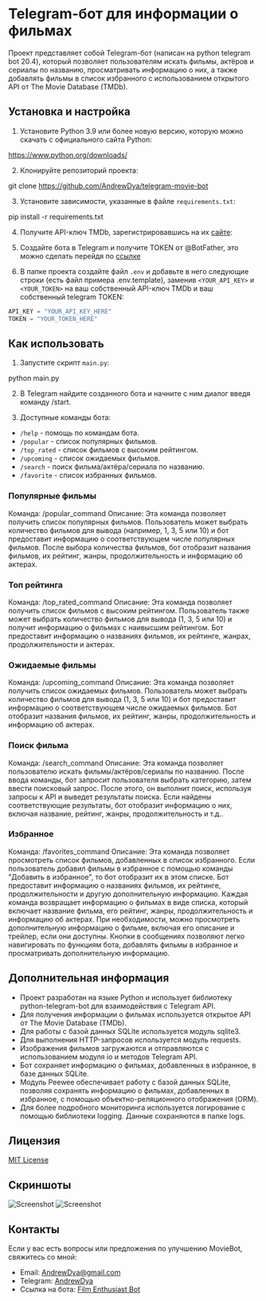 # Telegram-бот для информации о фильмах

Проект представляет собой Telegram-бот (написан на python telegram bot 20.4), который позволяет пользователям искать фильмы, актёров и сериалы по названию, просматривать информацию о них, а также добавлять фильмы в список избранного с использованием открытого API от The Movie Database (TMDb).

## Установка и настройка

1. Установите Python 3.9 или более новую версию, которую можно скачать с официального сайта Python:

https://www.python.org/downloads/

2. Клонируйте репозиторий проекта:

git clone https://github.com/AndrewDya/telegram-movie-bot


3. Установите зависимости, указанные в файле `requirements.txt`:

pip install -r requirements.txt


4. Получите API-ключ TMDb, зарегистрировавшись на их [сайте](https://www.themoviedb.org/):


5. Создайте бота в Telegram и получите TOKEN от @BotFather, это можно сделать перейдя по [ссылке](https://t.me/BotFather)


6. В папке проекта создайте файл `.env` и добавьте в него следующие строки (есть файл примера .env.template), заменив `<YOUR_API_KEY>` и `<YOUR_TOKEN>` на ваш собственный API-ключ TMDb и ваш собственный telegram TOKEN:

```python
API_KEY = "YOUR_API_KEY_HERE"
TOKEN = "YOUR_TOKEN_HERE"
```

## Как использовать

1. Запустите скрипт `main.py`:

python main.py


2. В Telegram найдите созданного бота и начните с ним диалог введя команду /start.

3. Доступные команды бота:

- `/help` - помощь по командам бота.
- `/popular` - список популярных фильмов.
- `/top_rated` - список фильмов с высоким рейтингом.
- `/upcoming` - список ожидаемых фильмов.
- `/search` - поиск фильма/актёра/сериала по названию.
- `/favorite` - список избранных фильмов.

### Популярные фильмы

Команда: /popular_command
Описание: Эта команда позволяет получить список популярных фильмов. Пользователь может выбрать количество фильмов для вывода (например, 1, 3, 5 или 10) и бот предоставит информацию о соответствующем числе популярных фильмов. После выбора количества фильмов, бот отобразит названия фильмов, их рейтинг, жанры, продолжительность и информацию об актерах.

### Топ рейтинга

Команда: /top_rated_command
Описание: Эта команда позволяет получить список фильмов с высоким рейтингом. Пользователь также может выбрать количество фильмов для вывода (1, 3, 5 или 10) и получит информацию о фильмах с наивысшим рейтингом. Бот предоставит информацию о названиях фильмов, их рейтинге, жанрах, продолжительности и актерах.

### Ожидаемые фильмы

Команда: /upcoming_command
Описание: Эта команда позволяет получить список ожидаемых фильмов. Пользователь может выбрать количество фильмов для вывода (1, 3, 5 или 10) и бот предоставит информацию о соответствующем числе ожидаемых фильмов. Бот отобразит названия фильмов, их рейтинг, жанры, продолжительность и информацию об актерах.

### Поиск фильма

Команда: /search_command
Описание: Эта команда позволяет пользователю искать фильмы/актёров/сериалы по названию. После ввода команды, бот запросит пользователя выбрать категорию, затем ввести поисковый запрос. После этого, он выполнит поиск, используя запросы к API и выведет результаты поиска. Если найдены соответствующие результаты, бот отобразит информацию о них, включая название, рейтинг, жанры, продолжительность и т.д..

### Избранное

Команда: /favorites_command
Описание: Эта команда позволяет просмотреть список фильмов, добавленных в список избранного. Если пользователь добавил фильмы в избранное с помощью команды "Добавить в избранное", то бот отобразит их в этом списке. Бот предоставит информацию о названиях фильмов, их рейтинге, продолжительности и другую дополнительную информацию. Каждая команда возвращает информацию о фильмах в виде списка, который включает название фильма, его рейтинг, жанры, продолжительность и информацию об актерах. При необходимости, можно просмотреть дополнительную информацию о фильме, включая его описание и трейлер, если они доступны. Кнопки в сообщениях позволяют легко навигировать по функциям бота, добавлять фильмы в избранное и просматривать дополнительную информацию.

## Дополнительная информация

- Проект разработан на языке Python и использует библиотеку python-telegram-bot для взаимодействия с Telegram API.
- Для получения информации о фильмах используется открытое API от The Movie Database (TMDb).
- Для работы с базой данных SQLite используется модуль sqlite3.
- Для выполнения HTTP-запросов используется модуль requests.
- Изображения фильмов загружаются и отправляются с использованием модуля io и методов Telegram API.
- Бот сохраняет информацию о фильмах, добавленных в избранное, в базе данных SQLite.
- Модуль Peewee обеспечивает работу с базой данных SQLite, позволяя сохранять информацию о фильмах, добавленных в избранное, с помощью объектно-реляционного отображения (ORM).
- Для более подробного мониторинга используется логирование с помощью библиотеки logging. Данные сохраняются в папке logs.

## Лицензия

[MIT License](https://opensource.org/licenses/MIT)


## Скриншоты

![Screenshot](/images/Screen_1.jpg)
![Screenshot](/images/Screen_2.jpg)

## Контакты

Если у вас есть вопросы или предложения по улучшению MovieBot, свяжитесь со мной:

- Email: AndrewDya@gmail.com
- Telegram: [AndrewDya](https://t.me/AndrewDya)
- Ссылка на бота: [Film Enthusiast Bot](https://t.me/film_enthusiast_bot)

